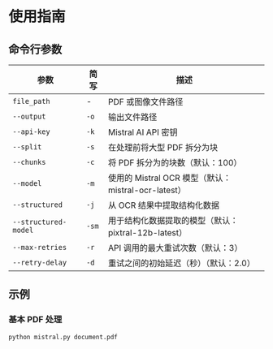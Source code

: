 # 使用指南

## 命令行参数

| 参数 | 简写 | 描述 |
|------|------|------|
| `file_path` | - | PDF 或图像文件路径 |
| `--output` | `-o` | 输出文件路径 |
| `--api-key` | `-k` | Mistral AI API 密钥 |
| `--split` | `-s` | 在处理前将大型 PDF 拆分为块 |
| `--chunks` | `-c` | 将 PDF 拆分为的块数（默认：100） |
| `--model` | `-m` | 使用的 Mistral OCR 模型（默认：mistral-ocr-latest） |
| `--structured` | `-j` | 从 OCR 结果中提取结构化数据 |
| `--structured-model` | `-sm` | 用于结构化数据提取的模型（默认：pixtral-12b-latest） |
| `--max-retries` | `-r` | API 调用的最大重试次数（默认：3） |
| `--retry-delay` | `-d` | 重试之间的初始延迟（秒）（默认：2.0） |

## 示例

### 基本 PDF 处理

```bash
python mistral.py document.pdf